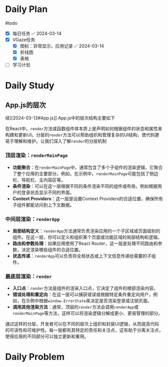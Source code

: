# Daily Plan
#todo
- [x] 每日任务 ✅ 2024-03-14
- [x] VGaze任务
	- [x] 图标：异常显示，应用记录 ✅ 2024-03-14
	- [x] 折线图
	- [x] 表格
- [ ] 学习计划
# Daily Study
## App.js的层次
续[[2024-03-13#App.js]]
App.js中的层次结构主要如下

在React中，`render`方法或函数组件体本质上是声明如何根据组件的状态和属性来构建和更新UI。分层的`render`方法可以帮助组织和管理复杂的UI结构，使代码更易于理解和维护。让我们深入了解`render`的分层机制
### 顶层渲染：`renderMainPage`

- **功能聚合**：在`renderMainPage`中，通常包含了多个子组件的渲染逻辑，它聚合了整个应用的主要部分。例如，在示例中，`renderMainPage`可能包括了侧边栏、导航栏、主内容区等。
- **条件渲染**：可以在这一层根据不同的条件渲染不同的组件或布局，例如根据用户的登录状态显示不同的界面。
- **Context Providers**：这一层是设置Context Providers的合适位置，确保所有子组件都能访问到上下文数据。

### 中间层渲染：`renderApp`

- **局部结构定义**：`renderApp`方法通常负责渲染应用的一个子区域或页面级别的组件。在这一层，你可以定义和组织某个页面或功能区域的局部结构和逻辑。
- **路由和参数处理**：如果应用使用了React Router，这一层是处理不同路由和参数，决定渲染哪些组件的合适位置。
- **状态传递**：`renderApp`可以负责将全局状态或上下文信息传递给需要的子组件。

### 最底层渲染：`render`

- **入口点**：`render`方法是组件的渲染入口点，它决定了组件的根部渲染内容。
- **错误处理和重定向**：在这一层可以捕获错误或根据特定条件重定向用户，例如，在示例中根据`window.ErrorState`来决定是否渲染登录或注销页面。
- **调用其他渲染方法**：通常，顶层的`render`方法会调用`renderApp`或`renderMainPage`等方法，这样可以将渲染逻辑分解成更小、更易管理的部分。

通过这样的分层，开发者可以在不同的层次上组织和封装UI逻辑，从而提高代码的可读性和可维护性。每一层都有其特定的责任和关注点，这有助于分离关注点，使得应用的不同部分可以独立更新和重用。
# Daily Problem